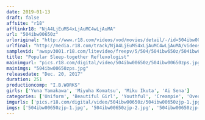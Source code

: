 ```yaml
---
date: 2019-01-13
draft: false
affsite: "r18"
afflinkr18: "NjA4LjEuMS4xLjAuMC4wLjAuMA"
url: "504ibw00650z"
urloriginal: "http://www.r18.com/videos/vod/movies/detail/-/id=504ibw00650z"
urlfinal: "http://media.r18.com/track/NjA4LjEuMS4xLjAuMC4wLjAuMA/videos/vod/movies/detail/-/id=504ibw00650z"
samplevid: "awspv3001.r18.com/litevideo/freepv/5/504/504ibw650z/504ibw650z_dmb_w.mp4"
title: "Popular Sleep-together Reflexologist"
mainimgurl: "pics.r18.com/digital/video/504ibw00650z/504ibw00650zps.jpg"
mainimgs: "504ibw00650zps.jpg"
releasedate: "Dec. 20, 2017"
duration: 251
productioncomp: "I.B.WORKS"
girls: ['Yuna Yamakawa', 'Miyuha Komatsu', 'Miku Ikuta', 'Ai Sena']
categories: ['Uniform', 'Beautiful Girl', 'Youthful', 'Creampie', 'Over 4 Hours', 'Hi-Def']
imgurls: ['pics.r18.com/digital/video/504ibw00650z/504ibw00650zjp-1.jpg', 'pics.r18.com/digital/video/504ibw00650z/504ibw00650zjp-2.jpg', 'pics.r18.com/digital/video/504ibw00650z/504ibw00650zjp-3.jpg', 'pics.r18.com/digital/video/504ibw00650z/504ibw00650zjp-4.jpg', 'pics.r18.com/digital/video/504ibw00650z/504ibw00650zjp-5.jpg', 'pics.r18.com/digital/video/504ibw00650z/504ibw00650zjp-6.jpg', 'pics.r18.com/digital/video/504ibw00650z/504ibw00650zjp-7.jpg', 'pics.r18.com/digital/video/504ibw00650z/504ibw00650zjp-8.jpg', 'pics.r18.com/digital/video/504ibw00650z/504ibw00650zjp-9.jpg', 'pics.r18.com/digital/video/504ibw00650z/504ibw00650zjp-10.jpg', 'pics.r18.com/digital/video/504ibw00650z/504ibw00650zjp-11.jpg', 'pics.r18.com/digital/video/504ibw00650z/504ibw00650zjp-12.jpg', 'pics.r18.com/digital/video/504ibw00650z/504ibw00650zjp-13.jpg', 'pics.r18.com/digital/video/504ibw00650z/504ibw00650zjp-14.jpg', 'pics.r18.com/digital/video/504ibw00650z/504ibw00650zjp-15.jpg', 'pics.r18.com/digital/video/504ibw00650z/504ibw00650zjp-16.jpg', 'pics.r18.com/digital/video/504ibw00650z/504ibw00650zjp-17.jpg', 'pics.r18.com/digital/video/504ibw00650z/504ibw00650zjp-18.jpg', 'pics.r18.com/digital/video/504ibw00650z/504ibw00650zjp-19.jpg', 'pics.r18.com/digital/video/504ibw00650z/504ibw00650zjp-20.jpg']
imgs: ['504ibw00650zjp-1.jpg', '504ibw00650zjp-2.jpg', '504ibw00650zjp-3.jpg', '504ibw00650zjp-4.jpg', '504ibw00650zjp-5.jpg', '504ibw00650zjp-6.jpg', '504ibw00650zjp-7.jpg', '504ibw00650zjp-8.jpg', '504ibw00650zjp-9.jpg', '504ibw00650zjp-10.jpg', '504ibw00650zjp-11.jpg', '504ibw00650zjp-12.jpg', '504ibw00650zjp-13.jpg', '504ibw00650zjp-14.jpg', '504ibw00650zjp-15.jpg', '504ibw00650zjp-16.jpg', '504ibw00650zjp-17.jpg', '504ibw00650zjp-18.jpg', '504ibw00650zjp-19.jpg', '504ibw00650zjp-20.jpg']
---
```

